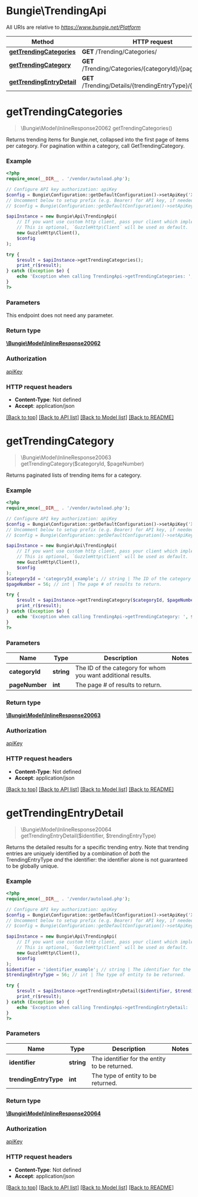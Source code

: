 # Bungie\TrendingApi

All URIs are relative to *https://www.bungie.net/Platform*

Method | HTTP request | Description
------------- | ------------- | -------------
[**getTrendingCategories**](TrendingApi.md#getTrendingCategories) | **GET** /Trending/Categories/ | 
[**getTrendingCategory**](TrendingApi.md#getTrendingCategory) | **GET** /Trending/Categories/{categoryId}/{pageNumber}/ | 
[**getTrendingEntryDetail**](TrendingApi.md#getTrendingEntryDetail) | **GET** /Trending/Details/{trendingEntryType}/{identifier}/ | 


# **getTrendingCategories**
> \Bungie\Model\InlineResponse20062 getTrendingCategories()



Returns trending items for Bungie.net, collapsed into the first page of items per category. For pagination within a category, call GetTrendingCategory.

### Example
```php
<?php
require_once(__DIR__ . '/vendor/autoload.php');

// Configure API key authorization: apiKey
$config = Bungie\Configuration::getDefaultConfiguration()->setApiKey('X-API-Key', 'YOUR_API_KEY');
// Uncomment below to setup prefix (e.g. Bearer) for API key, if needed
// $config = Bungie\Configuration::getDefaultConfiguration()->setApiKeyPrefix('X-API-Key', 'Bearer');

$apiInstance = new Bungie\Api\TrendingApi(
    // If you want use custom http client, pass your client which implements `GuzzleHttp\ClientInterface`.
    // This is optional, `GuzzleHttp\Client` will be used as default.
    new GuzzleHttp\Client(),
    $config
);

try {
    $result = $apiInstance->getTrendingCategories();
    print_r($result);
} catch (Exception $e) {
    echo 'Exception when calling TrendingApi->getTrendingCategories: ', $e->getMessage(), PHP_EOL;
}
?>
```

### Parameters
This endpoint does not need any parameter.

### Return type

[**\Bungie\Model\InlineResponse20062**](../Model/InlineResponse20062.md)

### Authorization

[apiKey](../../README.md#apiKey)

### HTTP request headers

 - **Content-Type**: Not defined
 - **Accept**: application/json

[[Back to top]](#) [[Back to API list]](../../README.md#documentation-for-api-endpoints) [[Back to Model list]](../../README.md#documentation-for-models) [[Back to README]](../../README.md)

# **getTrendingCategory**
> \Bungie\Model\InlineResponse20063 getTrendingCategory($categoryId, $pageNumber)



Returns paginated lists of trending items for a category.

### Example
```php
<?php
require_once(__DIR__ . '/vendor/autoload.php');

// Configure API key authorization: apiKey
$config = Bungie\Configuration::getDefaultConfiguration()->setApiKey('X-API-Key', 'YOUR_API_KEY');
// Uncomment below to setup prefix (e.g. Bearer) for API key, if needed
// $config = Bungie\Configuration::getDefaultConfiguration()->setApiKeyPrefix('X-API-Key', 'Bearer');

$apiInstance = new Bungie\Api\TrendingApi(
    // If you want use custom http client, pass your client which implements `GuzzleHttp\ClientInterface`.
    // This is optional, `GuzzleHttp\Client` will be used as default.
    new GuzzleHttp\Client(),
    $config
);
$categoryId = 'categoryId_example'; // string | The ID of the category for whom you want additional results.
$pageNumber = 56; // int | The page # of results to return.

try {
    $result = $apiInstance->getTrendingCategory($categoryId, $pageNumber);
    print_r($result);
} catch (Exception $e) {
    echo 'Exception when calling TrendingApi->getTrendingCategory: ', $e->getMessage(), PHP_EOL;
}
?>
```

### Parameters

Name | Type | Description  | Notes
------------- | ------------- | ------------- | -------------
 **categoryId** | **string**| The ID of the category for whom you want additional results. |
 **pageNumber** | **int**| The page # of results to return. |

### Return type

[**\Bungie\Model\InlineResponse20063**](../Model/InlineResponse20063.md)

### Authorization

[apiKey](../../README.md#apiKey)

### HTTP request headers

 - **Content-Type**: Not defined
 - **Accept**: application/json

[[Back to top]](#) [[Back to API list]](../../README.md#documentation-for-api-endpoints) [[Back to Model list]](../../README.md#documentation-for-models) [[Back to README]](../../README.md)

# **getTrendingEntryDetail**
> \Bungie\Model\InlineResponse20064 getTrendingEntryDetail($identifier, $trendingEntryType)



Returns the detailed results for a specific trending entry. Note that trending entries are uniquely identified by a combination of *both* the TrendingEntryType *and* the identifier: the identifier alone is not guaranteed to be globally unique.

### Example
```php
<?php
require_once(__DIR__ . '/vendor/autoload.php');

// Configure API key authorization: apiKey
$config = Bungie\Configuration::getDefaultConfiguration()->setApiKey('X-API-Key', 'YOUR_API_KEY');
// Uncomment below to setup prefix (e.g. Bearer) for API key, if needed
// $config = Bungie\Configuration::getDefaultConfiguration()->setApiKeyPrefix('X-API-Key', 'Bearer');

$apiInstance = new Bungie\Api\TrendingApi(
    // If you want use custom http client, pass your client which implements `GuzzleHttp\ClientInterface`.
    // This is optional, `GuzzleHttp\Client` will be used as default.
    new GuzzleHttp\Client(),
    $config
);
$identifier = 'identifier_example'; // string | The identifier for the entity to be returned.
$trendingEntryType = 56; // int | The type of entity to be returned.

try {
    $result = $apiInstance->getTrendingEntryDetail($identifier, $trendingEntryType);
    print_r($result);
} catch (Exception $e) {
    echo 'Exception when calling TrendingApi->getTrendingEntryDetail: ', $e->getMessage(), PHP_EOL;
}
?>
```

### Parameters

Name | Type | Description  | Notes
------------- | ------------- | ------------- | -------------
 **identifier** | **string**| The identifier for the entity to be returned. |
 **trendingEntryType** | **int**| The type of entity to be returned. |

### Return type

[**\Bungie\Model\InlineResponse20064**](../Model/InlineResponse20064.md)

### Authorization

[apiKey](../../README.md#apiKey)

### HTTP request headers

 - **Content-Type**: Not defined
 - **Accept**: application/json

[[Back to top]](#) [[Back to API list]](../../README.md#documentation-for-api-endpoints) [[Back to Model list]](../../README.md#documentation-for-models) [[Back to README]](../../README.md)

